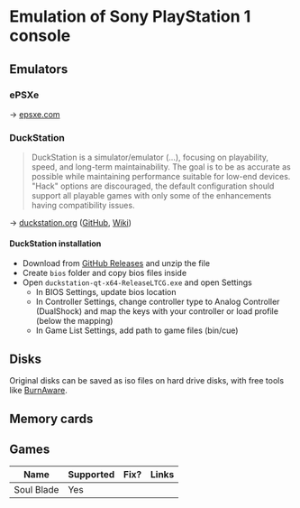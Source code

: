 # Emulation of Sony PlayStation 1 console

## Emulators

### ePSXe

→ [epsxe.com](http://www.epsxe.com/)

### DuckStation

> DuckStation is a simulator/emulator (...), focusing on playability, speed, and long-term maintainability. The goal is to be as accurate as possible while maintaining performance suitable for low-end devices. "Hack" options are discouraged, the default configuration should support all playable games with only some of the enhancements having compatibility issues.

→ [duckstation.org](https://www.duckstation.org/) ([GitHub](), [Wiki](https://www.duckstation.org/wiki/Main_Page))

#### DuckStation installation

* Download from [GitHub Releases](https://github.com/stenzek/duckstation/releases/tag/latest) and unzip the file
* Create `bios` folder and copy bios files inside
* Open `duckstation-qt-x64-ReleaseLTCG.exe` and open Settings
  * In BIOS Settings, update bios location
  * In Controller Settings, change controller type to Analog Controller (DualShock) and map the keys with your controller or load profile (below the mapping)
  * In Game List Settings, add path to game files (bin/cue)
 
## Disks

Original disks can be saved as iso files on hard drive disks, with free tools like [BurnAware](https://www.burnaware.com/).
 
## Memory cards
 
## Games
 
Name | Supported | Fix? | Links
---- | --------- | ---- | -----
Soul Blade | Yes | |
